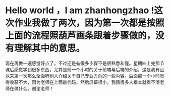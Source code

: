 # Hello world ，I am zhanhongzhao !这次作业我做了两次，因为第一次都是按照上面的流程照葫芦画条跟着步骤做的，没有理解其中的意思。
现在再做一遍感觉好点了，不过还是有很多步骤不是很熟悉和懂。星期四上完那节课后感觉学到很多东西，尤其是前一个小时的关于前端与后端的介绍，这是我有且以来第一次那么全面听别人介绍关于自己专业方向的一些内容。后面那一个小时觉得收获不大，因为老师在上面敲代码，然后屏幕很小，我猜很多人根本就看不清老师在做什么。谢谢老师！